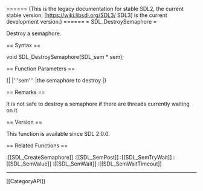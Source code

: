 ====== (This is the legacy documentation for stable SDL2, the current stable version; [https://wiki.libsdl.org/SDL3/ SDL3] is the current development version.) ======
= SDL_DestroySemaphore =

Destroy a semaphore.

== Syntax ==

<syntaxhighlight lang='c'>
void SDL_DestroySemaphore(SDL_sem * sem);
</syntaxhighlight>

== Function Parameters ==

{|
|'''sem'''
|the semaphore to destroy
|}

== Remarks ==

It is not safe to destroy a semaphore if there are threads currently
waiting on it.

== Version ==

This function is available since SDL 2.0.0.

== Related Functions ==

:[[SDL_CreateSemaphore]]
:[[SDL_SemPost]]
:[[SDL_SemTryWait]]
:[[SDL_SemValue]]
:[[SDL_SemWait]]
:[[SDL_SemWaitTimeout]]

----
[[CategoryAPI]]



